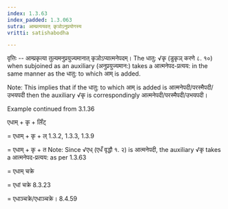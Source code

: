 ```yaml
---
index: 1.3.63
index_padded: 1.3.063
sutra: आम्प्रत्ययवत् कृञोऽनुप्रयोगस्य
vritti: satishabodha

---
```

वृत्तिः -- आम्प्रकृत्या तुल्यमनुप्रयुज्यमानात् कृञोऽप्यात्मनेपदम्। The धातु: √कृ (डुकृञ् करणे ८. १०) when subjoined as an auxiliary (अनुप्रयुज्यमान:) takes a आत्मनेपद-प्रत्यय: in the same manner as the धातु: to which आम् is added.


Note: This implies that if the धातु: to which आम् is added is आत्मनेपदी/परस्मैपदी/उभयपदी then the auxiliary √कृ is correspondingly आत्मनेपदी/परस्मैपदी/उभयपदी।


Example continued from 3.1.36


एधाम् + कृ + लिँट् 


= एधाम् + कृ + ल् 1.3.2, 1.3.3, 1.3.9


= एधाम् + कृ + त Note: Since √एध् (एधँ वृद्धौ १. २) is आत्मनेपदी, the auxiliary √कृ takes a आत्मनेपद-प्रत्यय: as per 1.3.63


= एधाम् चक्रे


= एधां चक्रे 8.3.23


= एधाञ्चक्रे/एधाञ्चक्रे। 8.4.59